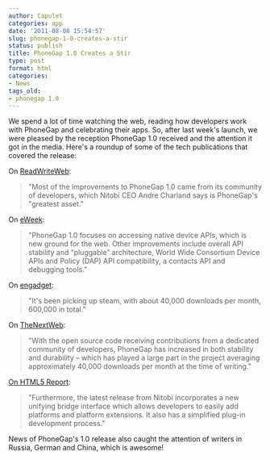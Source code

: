 ```yaml
---
author: Capulet
categories: app
date: '2011-08-08 15:54:57'
slug: phonegap-1-0-creates-a-stir
status: publish
title: PhoneGap 1.0 Creates a Stir
type: post
format: html
categories:
- News
tags_old:
- phonegap 1.0
---
```


We spend a lot of time watching the web, reading how developers work with PhoneGap and celebrating their apps. So, after last week's launch, we were pleased by the reception PhoneGap 1.0 received and the attention it got in the media. Here's a roundup of some of the tech publications that covered the release:

On [ReadWriteWeb](http://www.readwriteweb.com/mobile/2011/07/phonegap-1-0-launches-today.php):

> "Most of the improvements to PhoneGap 1.0 came from its community of developers, which Nitobi CEO Andre Charland says is PhoneGap's "greatest asset."

On [eWeek](http://www.eweek.com/c/a/Application-Development/Nitobi-Launches-PhoneGap-10-633395/):

> "PhoneGap 1.0 focuses on accessing native device APIs, which is new ground for the web. Other improvements include overall API stability and “pluggable” architecture, World Wide Consortium Device APIs and Policy (DAP) API compatibility, a contacts API and debugging tools."

On [engadget](http://www.google.com/url?q=http%3A%2F%2Fwww.engadget.com%2F2011%2F08%2F01%2Fphonegap-1-0-lets-devs-write-apps-for-six-platforms-wp7-not-inc%2F&sa=D&sntz=1&usg=AFQjCNH63TMDHbcbwBPRfozbNsrIuUyeSg):

> "It's been picking up steam, with about 40,000 downloads per month, 600,000 in total."

On [TheNextWeb](http://thenextweb.com/ca/2011/07/30/phonegap-is-a-swiss-army-knife-for-mobile-app-developers/):

> "With the open source code receiving contributions from a dedicated community of developers, PhoneGap has increased in both stability and durability – which has played a large part in the project averaging approximately 40,000 downloads per month at the time of writing."

[On HTML5 Report](http://www.google.com/url?q=http%3A%2F%2Fhtml5.tmcnet.com%2Ftopics%2Fhtml5%2Farticles%2F203139-nitobi-inc-announces-release-phonegap-10-first-ever.htm&sa=D&sntz=1&usg=AFQjCNGIIrujWA9Rmy2BJP9EiybV9WDpqQ):

> "Furthermore, the latest release from Nitobi incorporates a new unifying bridge interface which allows developers to easily add platforms and platform extensions. It also has a simplified plug-in development process."

News of PhoneGap's 1.0 release also caught the attention of writers in Russia, German and China, which is awesome!
